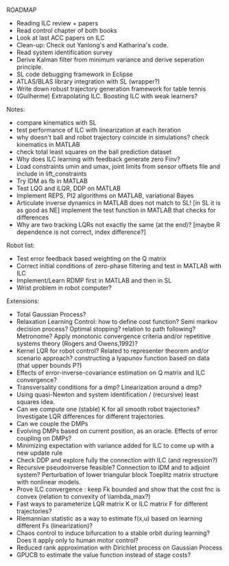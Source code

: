 ROADMAP

- Reading ILC review + papers
- Read control chapter of both books
- Look at last ACC papers on ILC
- Clean-up: Check out Yanlong's and Katharina's code.
- Read system identification survey
- Derive Kalman filter from minimum variance and derive seperation principle.
- SL code debugging framework in Eclipse
- ATLAS/BLAS library integration with SL (wrapper?)
- Write down robust trajectory generation framework for table tennis
- (Guilherme) Extrapolating ILC. Boosting ILC with weak learners?

Notes:
- compare kinematics with SL
- test performance of ILC with linearization at each iteration
- why doesn't ball and robot trajectory coincide in simulations? check kinematics in MATLAB
- check total least squares on the ball prediction dataset
- Why does ILC learning with feedback generate zero Finv?
- Load constraints umin and umax, joint limits from sensor offsets file and include in lift_constraints
- Try IDM as fb in MATLAB
- Test LQG and iLQR, DDP on MATLAB
- Implement REPS, PI2 algorithms on MATLAB, variational Bayes
- Articulate inverse dynamics in MATLAB does not match to SL! [in SL it is as good as NE]
implement the test function in MATLAB that checks for differences
- Why are two tracking LQRs not exactly the same (at the end)? 
  [maybe R dependence is not correct, index difference?]

Robot list:
- Test error feedback based weighting on the Q matrix
- Correct initial conditions of zero-phase filtering and test in MATLAB with ILC
- Implement/Learn RDMP first in MATLAB and then in SL
- Wrist problem in robot computer?

Extensions:
- Total Gaussian Process?
- Relaxation Learning Control: how to define cost function? Semi markov decision process? Optimal stopping?
  relation to path following? Metronome? Apply monotonic convergence criteria and/or repetitive systems theory
  (Rogers and Owens,1992)?
- Kernel LQR for robot control? Related to representer theorem and/or scenario approach? 
  constructing a lyapunov function based on data (that upper bounds P?)
- Effects of error-inverse-covariance estimation on Q matrix and ILC convergence?
- Transversality conditions for a dmp? Linearization around a dmp?
- Using quasi-Newton and system identification / (recursive) least squares idea.
- Can we compute one (stable) K for all smooth robot trajectories? 
  Investigate LQR differences for different trajectories.
- Can we couple the DMPs
- Evolving DMPs based on current position, as an oracle. Effects of error coupling on DMPs?
- Minimizing expectation with variance added for ILC to come up with a new update rule
- Check DDP and explore fully the connection with ILC (and regression?)
- Recursive pseudoinverse feasible? Connection to IDM and to adjoint system? 
  Perturbation of lower triangular block Toeplitz matrix structure with nonlinear models.
- Prove ILC convergence : keep Fk bounded and show that the cost fnc is convex 
  (relation to convexity of \lambda_max?)
- Fast ways to parameterize LQR matrix K or ILC matrix F for different trajectories?
- Riemannian statistic as a way to estimate f(x,u) based on learning different Fs (linearization)?
- Chaos control to induce bifurcation to a stable orbit during learning? Does it apply only to human 
  motor control?
- Reduced rank approximation with Dirichlet process on Gaussian Process
- GPUCB to estimate the value function instead of stage costs?